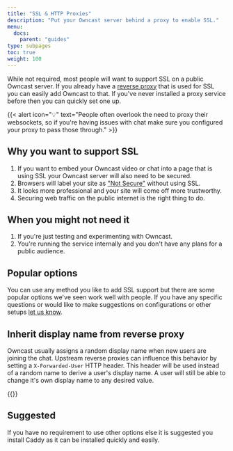 ```yaml
---
title: "SSL & HTTP Proxies"
description: "Put your Owncast server behind a proxy to enable SSL."
menu:
  docs:
    parent: "guides"
type: subpages
toc: true
weight: 100
---
```


While not required, most people will want to support SSL on a public Owncast server. If you already have a [reverse proxy](https://www.cloudflare.com/learning/cdn/glossary/reverse-proxy/) that is used for SSL you can easily add Owncast to that. If you've never installed a proxy service before then you can quickly set one up.

{{< alert icon="💡" text="People often overlook the need to proxy their websockets, so if you're having issues with chat make sure you configured your proxy to pass those through." >}}

## Why you want to support SSL

1. If you want to embed your Owncast video or chat into a page that is using SSL your Owncast server will also need to be secured.
1. Browsers will label your site as ["Not Secure"](https://support.apple.com/en-us/HT208672) without using SSL.
1. It looks more professional and your site will come off more trustworthy.
1. Securing web traffic on the public internet is the right thing to do.

## When you might not need it

1. If you're just testing and experimenting with Owncast.
1. You're running the service internally and you don't have any plans for a public audience.

## Popular options

You can use any method you like to add SSL support but there are some popular options we've seen work well with people. If you have any specific questions or would like to make suggestions on configurations or other setups [let us know](/contact).

## Inherit display name from reverse proxy

Owncast usually assigns a random display name when new users are joining the chat. Upstream reverse proxies can influence this behavior by setting a `X-Forwarded-User` HTTP header. This header will be used instead of a random name to derive a user's display name. A user will still be able to change it's own display name to any desired value.

{{<versionsupport feature="Inherit display name from reverse proxy" version="0.0.11">}}

## Suggested

If you have no requirement to use other options else it is suggested you install Caddy as it can be installed quickly and easily.


